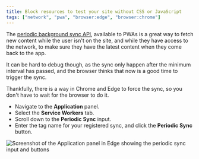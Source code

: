 ```yaml
---
title: Block resources to test your site without CSS or JavaScript
tags: ["network", "pwa", "browser:edge", "browser:chrome"]
---
```

The [periodic background sync API](https://developer.mozilla.org/en-US/docs/Web/API/Web_Periodic_Background_Synchronization_API), available to PWAs is a great way to fetch new content while the user isn't on the site, and while they have access to the network, to make sure they have the latest content when they come back to the app.

It can be hard to debug though, as the sync only happen after the minimum interval has passed, and the browser thinks that now is a good time to trigger the sync.

Thankfully, there is a way in Chrome and Edge to force the sync, so you don't have to wait for the browser to do it.

* Navigate to the **Application** panel.
* Select the **Service Workers** tab.
* Scroll down to the **Periodic Sync** input.
* Enter the tag name for your registered sync, and click the **Periodic Sync** button.

![Screenshot of the Application panel in Edge showing the periodic sync input and buttons](/assets/img/force-pwa-periodic-sync.png)
